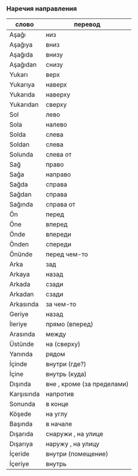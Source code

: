 ### Наречия направления

| слово      | перевод                    |
|------------|----------------------------|
| Aşağı      | низ                        |
| Aşağıya    | вниз                       |
| Aşağıda    | внизу                      |
| Aşağıdan   | снизу                      |
| Yukarı     | верх                       |
| Yukarıya   | наверх                     |
| Yukarıda   | наверху                    |
| Yukarıdan  | сверху                     |
| Sol        | лево                       |
| Sola       | налево                     |
| Solda      | слева                      |
| Soldan     | слева                      |
| Solunda    | слева  от                  |
| Sağ        | право                      |
| Sağa       | направо                    |
| Sağda      | справа                     |
| Sağdan     | справа                     |
| Sağında    | справа  от                 |
| Ön         | перед                      |
| Öne        | вперед                     |
| Önde       | впереди                    |
| Önden      | спереди                    |
| Önünde     | перед чем-то               | 
| Arka       | зад                        |
| Arkaya     | назад                      |
| Arkada     | сзади                      |
| Arkadan    | сзади                      |
| Arkasında  | за чем-то                  |
| Geriye     | назад                      |
| İleriye    | прямо (вперед)             |
| Arasında   | между                      |
| Üstünde    | на (сверху)                |
| Yanında    | рядом                      |
| İçinde     | внутри (где?)              |
| İçine      | внутрь (куда)              |
| Dışında    | вне , кроме (за пределами) |
| Karşısında | напротив                   |
| Sonunda    | в конце                    |
| Köşede     | на углу                    |
| Başında    | в начале                   |
| Dışarıda   | снаружи , на улице         |
| Dışarıya   | наружу , на улицу          |
| İçeride    | внутри (помещение)         |
| İçeriye    | внутрь                     |

